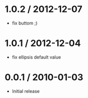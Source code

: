 
1.0.2 / 2012-12-07
==================

  * fix buttom ;)

1.0.1 / 2012-12-04
==================

  * fix ellipsis default value

0.0.1 / 2010-01-03
==================

  * Initial release
